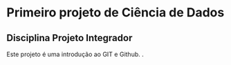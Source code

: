 # Primeiro projeto de Ciência de Dados
## Disciplina Projeto Integrador

Este projeto é uma introdução ao GIT e Github.
.